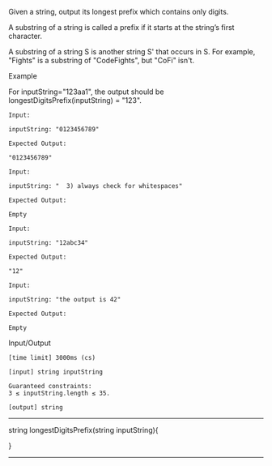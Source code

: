 Given a string, output its longest prefix which contains only digits.

A substring of a string is called a prefix if it starts at the string’s first character.

A substring of a string S is another string S' that occurs in S. For example, "Fights" is a substring of "CodeFights", but "CoFi" isn't.

Example

For inputString="123aa1", the output should be
longestDigitsPrefix(inputString) = "123".


    Input:

    inputString: "0123456789"

    Expected Output:

    "0123456789"

    Input:

    inputString: "  3) always check for whitespaces"

    Expected Output:

    Empty

    Input:

    inputString: "12abc34"

    Expected Output:

    "12"

    Input:

    inputString: "the output is 42"

    Expected Output:

    Empty

Input/Output

    [time limit] 3000ms (cs)

    [input] string inputString

    Guaranteed constraints:
    3 ≤ inputString.length ≤ 35.

    [output] string

********************************************************

string longestDigitsPrefix(string inputString){


}
********************************************************
